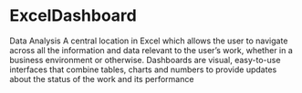 # ExcelDashboard
Data Analysis
A central location in Excel which allows the user to navigate across all the information and data relevant to the user’s work, whether in a business environment or otherwise. Dashboards are visual, easy-to-use interfaces that combine tables, charts and numbers to provide updates about the status of the work and its performance
